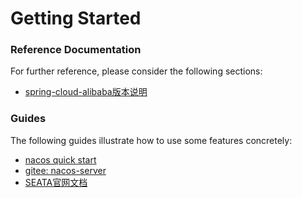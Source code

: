 # Getting Started

### Reference Documentation

For further reference, please consider the following sections:
* [spring-cloud-alibaba版本说明](https://github.com/alibaba/spring-cloud-alibaba/wiki/%E7%89%88%E6%9C%AC%E8%AF%B4%E6%98%8E)

### Guides

The following guides illustrate how to use some features concretely:
* [nacos quick start](https://nacos.io/zh-cn/docs/quick-start.html)
* [gitee: nacos-server](https://gitee.com/mirrors/Nacos/tags)
* [SEATA官网文档](http://seata.io/zh-cn/docs/overview/what-is-seata.html)

